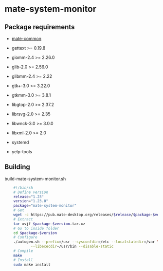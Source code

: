 # mate-system-monitor

## Package requirements

  * [mate-common](mate-common.md)

  * gettext >= 0.19.8

  * giomm-2.4 >= 2.26.0

  * glib-2.0 >= 2.56.0

  * glibmm-2.4 >= 2.22

  * gtk+-3.0 >= 3.22.0

  * gtkmm-3.0 >= 3.8.1

  * libgtop-2.0 >= 2.37.2

  * librsvg-2.0 >= 2.35

  * libwnck-3.0 >= 3.0.0

  * libxml-2.0 >= 2.0

  * systemd

  * yelp-tools

## Building

build-mate-system-monitor.sh

```bash
    #!/bin/sh
    # Define version
    release="1.23"
    version="1.23.0"
    package="mate-system-monitor"
    # Get
    wget -c https://pub.mate-desktop.org/releases/$release/$package-$version.tar.xz
    # Extract
    tar xvjf $package-$version.tar.xz
    # Go to inside folder
    cd $package-$version
    # Configure
    ./autogen.sh --prefix=/usr --sysconfdir=/etc --localstatedir=/var \
            --libexecdir=/usr/bin --disable-static
    # Compile
    make
    # Install
    sudo make install
```
